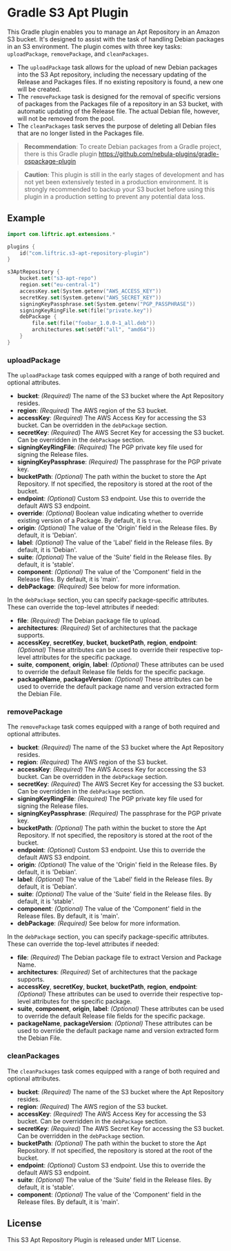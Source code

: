 # Gradle S3 Apt Plugin 

This Gradle plugin enables you to manage an Apt Repository in an Amazon S3 bucket. It's designed to assist with the task of handling Debian packages in an S3 environment. The plugin comes with three key tasks: `uploadPackage`, `removePackage`, and `cleanPackages`. 

- The `uploadPackage` task allows for the upload of new Debian packages into the S3 Apt repository, including the necessary updating of the Release and Packages files. If no existing repository is found, a new one will be created.
- The `removePackage` task is designed for the removal of specific versions of packages from the Packages file of a repository in an S3 bucket, with automatic updating of the Release file. The actual Debian file, however, will not be removed from the pool.
- The `cleanPackages` task serves the purpose of deleting all Debian files that are no longer listed in the Packages file.

> **Recommendation**: To create Debian packages from a Gradle project, there is this Gradle plugin https://github.com/nebula-plugins/gradle-ospackage-plugin

>  **Caution**: This plugin is still in the early stages of development and has not yet been extensively tested in a production environment. It is strongly recommended to backup your S3 bucket before using this plugin in a production setting to prevent any potential data loss.

## Example

```kotlin
import com.liftric.apt.extensions.*

plugins {
    id("com.liftric.s3-apt-repository-plugin")
}

s3AptRepository {
    bucket.set("s3-apt-repo")
    region.set("eu-central-1")
    accessKey.set(System.getenv("AWS_ACCESS_KEY"))
    secretKey.set(System.getenv("AWS_SECRET_KEY"))
    signingKeyPassphrase.set(System.getenv("PGP_PASSPHRASE"))
    signingKeyRingFile.set(file("private.key"))
    debPackage {
        file.set(file("foobar_1.0.0-1_all.deb"))
        architectures.set(setOf("all", "amd64"))
    }
}
```

### uploadPackage

The `uploadPackage` task comes equipped with a range of both required and optional attributes.

- **bucket**: *(Required)* The name of the S3 bucket where the Apt Repository resides.
- **region**: *(Required)* The AWS region of the S3 bucket.
- **accessKey**: *(Required)* The AWS Access Key for accessing the S3 bucket. Can be overridden in the `debPackage` section.
- **secretKey**: *(Required)* The AWS Secret Key for accessing the S3 bucket. Can be overridden in the `debPackage` section.
- **signingKeyRingFile**: *(Required)* The PGP private key file used for signing the Release files.
- **signingKeyPassphrase**: *(Required)* The passphrase for the PGP private key.
- **bucketPath**: *(Optional)* The path within the bucket to store the Apt Repository. If not specified, the repository is stored at the root of the bucket.
- **endpoint**: *(Optional)* Custom S3 endpoint. Use this to override the default AWS S3 endpoint.
- **override**: *(Optional)* Boolean value indicating whether to override existing version of a Package. By default, it is `true`.
- **origin**: *(Optional)* The value of the 'Origin' field in the Release files. By default, it is 'Debian'.
- **label**: *(Optional)* The value of the 'Label' field in the Release files. By default, it is 'Debian'.
- **suite**: *(Optional)* The value of the 'Suite' field in the Release files. By default, it is 'stable'.
- **component**: *(Optional)* The value of the 'Component' field in the Release files. By default, it is 'main'.
- **debPackage**: *(Required)* See below for more information.
 
In the `debPackage` section, you can specify package-specific attributes. These can override the top-level attributes if needed:

- **file**: *(Required)* The Debian package file to upload.
- **architectures**: *(Required)* Set of architectures that the package supports.
- **accessKey**, **secretKey**, **bucket**, **bucketPath**, **region**, **endpoint**: *(Optional)* These attributes can be used to override their respective top-level attributes for the specific package.
- **suite**, **component**, **origin**, **label**: *(Optional)* These attributes can be used to override the default Release file fields for the specific package.
- **packageName**, **packageVersion**: *(Optional)* These attributes can be used to override the default package name and version extracted form the Debian File.
 

### removePackage

The `removePackage` task comes equipped with a range of both required and optional attributes.

- **bucket**: *(Required)* The name of the S3 bucket where the Apt Repository resides.
- **region**: *(Required)* The AWS region of the S3 bucket.
- **accessKey**: *(Required)* The AWS Access Key for accessing the S3 bucket. Can be overridden in the `debPackage` section.
- **secretKey**: *(Required)* The AWS Secret Key for accessing the S3 bucket. Can be overridden in the `debPackage` section.
- **signingKeyRingFile**: *(Required)* The PGP private key file used for signing the Release files.
- **signingKeyPassphrase**: *(Required)* The passphrase for the PGP private key.
- **bucketPath**: *(Optional)* The path within the bucket to store the Apt Repository. If not specified, the repository is stored at the root of the bucket.
- **endpoint**: *(Optional)* Custom S3 endpoint. Use this to override the default AWS S3 endpoint.
- **origin**: *(Optional)* The value of the 'Origin' field in the Release files. By default, it is 'Debian'.
- **label**: *(Optional)* The value of the 'Label' field in the Release files. By default, it is 'Debian'.
- **suite**: *(Optional)* The value of the 'Suite' field in the Release files. By default, it is 'stable'.
- **component**: *(Optional)* The value of the 'Component' field in the Release files. By default, it is 'main'.
- **debPackage**: *(Required)* See below for more information.

In the `debPackage` section, you can specify package-specific attributes. These can override the top-level attributes if needed:

- **file**: *(Required)* The Debian package file to extract Version and Package Name.
- **architectures**: *(Required)* Set of architectures that the package supports.
- **accessKey**, **secretKey**, **bucket**, **bucketPath**, **region**, **endpoint**: *(Optional)* These attributes can be used to override their respective top-level attributes for the specific package.
- **suite**, **component**, **origin**, **label**: *(Optional)* These attributes can be used to override the default Release file fields for the specific package.
- **packageName**, **packageVersion**: *(Optional)* These attributes can be used to override the default package name and version extracted form the Debian File.


### cleanPackages

The `cleanPackages` task comes equipped with a range of both required and optional attributes.

- **bucket**: *(Required)* The name of the S3 bucket where the Apt Repository resides.
- **region**: *(Required)* The AWS region of the S3 bucket.
- **accessKey**: *(Required)* The AWS Access Key for accessing the S3 bucket. Can be overridden in the `debPackage` section.
- **secretKey**: *(Required)* The AWS Secret Key for accessing the S3 bucket. Can be overridden in the `debPackage` section.
- **bucketPath**: *(Optional)* The path within the bucket to store the Apt Repository. If not specified, the repository is stored at the root of the bucket.
- **endpoint**: *(Optional)* Custom S3 endpoint. Use this to override the default AWS S3 endpoint.
- **suite**: *(Optional)* The value of the 'Suite' field in the Release files. By default, it is 'stable'.
- **component**: *(Optional)* The value of the 'Component' field in the Release files. By default, it is 'main'.

## License

This S3 Apt Repository Plugin is released under MIT License.
